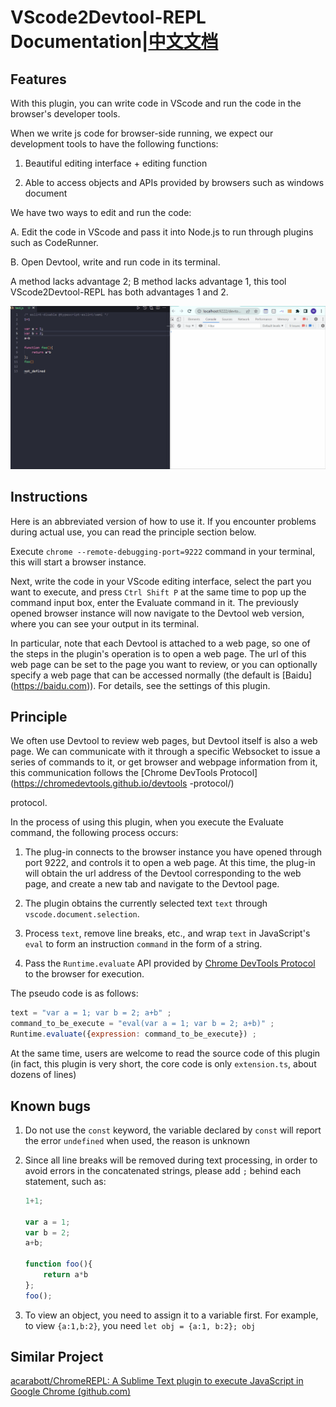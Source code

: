# VScode2Devtool-REPL Documentation|[中文文档](README_zh.md)

## Features

With this plugin, you can write code in VScode and run the code in the browser's developer tools.

When we write js code for browser-side running, we expect our development tools to have the following functions:

1. Beautiful editing interface + editing function

2. Able to access objects and APIs provided by browsers such as windows document

We have two ways to edit and run the code:

A. Edit the code in VScode and pass it into Node.js to run through plugins such as CodeRunner.

B. Open Devtool, write and run code in its terminal.

A method lacks advantage 2; B method lacks advantage 1, this tool VScode2Devtool-REPL has both advantages 1 and 2.

![VScode2Devtool](https://raw.githubusercontent.com/weihongliang233/My-Markdown-Figures/master/VScode2Devtool.gif)

## Instructions

Here is an abbreviated version of how to use it. If you encounter problems during actual use, you can read the principle section below.

Execute `chrome --remote-debugging-port=9222` command in your terminal, this will start a browser instance.

Next, write the code in your VScode editing interface, select the part you want to execute, and press `Ctrl Shift P` at the same time to pop up the command input box, enter the Evaluate command in it. The previously opened browser instance will now navigate to the Devtool web version, where you can see your output in its terminal.

In particular, note that each Devtool is attached to a web page, so one of the steps in the plugin's operation is to open a web page. The url of this web page can be set to the page you want to review, or you can optionally specify a web page that can be accessed normally (the default is [Baidu] (https://baidu.com)). For details, see the settings of this plugin.

## Principle

We often use Devtool to review web pages, but Devtool itself is also a web page. We can communicate with it through a specific Websocket to issue a series of commands to it, or get browser and webpage information from it, this communication follows the [Chrome DevTools Protocol](https://chromedevtools.github.io/devtools -protocol/)

protocol.

In the process of using this plugin, when you execute the Evaluate command, the following process occurs:

1. The plug-in connects to the browser instance you have opened through port 9222, and controls it to open a web page. At this time, the plug-in will obtain the url address of the Devtool corresponding to the web page, and create a new tab and navigate to the Devtool page.

2. The plugin obtains the currently selected text `text` through `vscode.document.selection`.

3. Process `text`, remove line breaks, etc., and wrap `text` in JavaScript's `eval` to form an instruction `command` in the form of a string.

4. Pass the `Runtime.evaluate` API provided by [Chrome DevTools Protocol](https://chromedevtools.github.io/devtools-protocol/) to the browser for execution.

The pseudo code is as follows:

````js
text = "var a = 1; var b = 2; a+b" ;
command_to_be_execute = "eval(var a = 1; var b = 2; a+b)" ;
Runtime.evaluate({expression: command_to_be_execute}) ;
````

At the same time, users are welcome to read the source code of this plugin (in fact, this plugin is very short, the core code is only `extension.ts`, about dozens of lines)

## Known bugs

1. Do not use the `const` keyword, the variable declared by `const` will report the error `undefined` when used, the reason is unknown

2. Since all line breaks will be removed during text processing, in order to avoid errors in the concatenated strings, please add `;` behind each statement, such as:

   ````js
   1+1;
   
   var a = 1;
   var b = 2;
   a+b;
   
   function foo(){
       return a*b
   };
   foo();
   ````

3. To view an object, you need to assign it to a variable first. For example, to view `{a:1,b:2}`, you need `let obj = {a:1, b:2}; obj`

## Similar Project

[acarabott/ChromeREPL: A Sublime Text plugin to execute JavaScript in Google Chrome (github.com)](https://github.com/acarabott/ChromeREPL)

